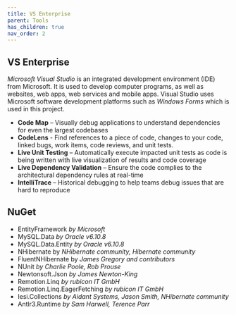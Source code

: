 ```yaml
---
title: VS Enterprise
parent: Tools
has_children: true
nav_order: 2
---
```


## VS Enterprise
*Microsoft Visual Studio* is an integrated development environment (IDE) from Microsoft. It is used to develop computer programs, as well as websites, web apps, web services and mobile apps. Visual Studio uses Microsoft software development platforms such as _Windows Forms_ which is used in this project.

* **Code Map** – Visually debug applications to understand dependencies for even the largest codebases
* **CodeLens** - Find references to a piece of code, changes to your code, linked bugs, work items, code reviews, and unit tests.
* **Live Unit Testing** – Automatically execute impacted unit tests as code is being written with live visualization of results and code coverage
* **Live Dependency Validation** – Ensure the code complies to the architectural dependency rules at real-time
* **IntelliTrace** – Historical debugging to help teams debug issues that are hard to reproduce

## NuGet

* EntityFramework _by Microsoft_
* MySQL.Data _by Oracle v6.10.8_
* MySQL.Data.Entity _by Oracle v6.10.8_
* NHibernate by _NHibernate community, Hibernate community_
* FluentNHibernate by _James Gregory and contributors_
* NUnit _by Charlie Poole, Rob Prouse_
* Newtonsoft.Json _by James Newton-King_
* Remotion.Linq _by rubicon IT GmbH_
* Remotion.Linq.EagerFetching _by rubicon IT GmbH_
* Iesi.Collections _by Aidant Systems, Jason Smith, NHibernate community_
* Antlr3.Runtime _by Sam Harwell, Terence Parr_